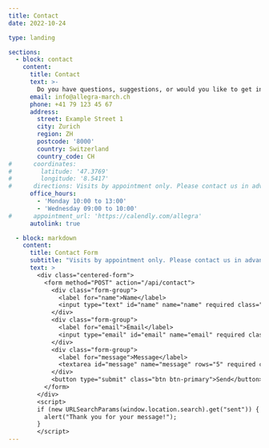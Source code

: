 ```yaml
---
title: Contact
date: 2022-10-24

type: landing

sections:
  - block: contact
    content:
      title: Contact
      text: >-
        Do you have questions, suggestions, or would you like to get involved? We look forward to hearing from you!
      email: info@allegra-march.ch
      phone: +41 79 123 45 67
      address:
        street: Example Street 1
        city: Zurich
        region: ZH
        postcode: '8000'
        country: Switzerland
        country_code: CH
#      coordinates:
#        latitude: '47.3769'
#        longitude: '8.5417'
#      directions: Visits by appointment only. Please contact us in advance.
      office_hours:
        - 'Monday 10:00 to 13:00'
        - 'Wednesday 09:00 to 10:00'
#      appointment_url: 'https://calendly.com/allegra'
      autolink: true

  - block: markdown
    content:
      title: Contact Form
      subtitle: "Visits by appointment only. Please contact us in advance."
      text: >
        <div class="centered-form">
          <form method="POST" action="/api/contact">
            <div class="form-group">
              <label for="name">Name</label>
              <input type="text" id="name" name="name" required class="form-control">
            </div>
            <div class="form-group">
              <label for="email">Email</label>
              <input type="email" id="email" name="email" required class="form-control">
            </div>
            <div class="form-group">
              <label for="message">Message</label>
              <textarea id="message" name="message" rows="5" required class="form-control"></textarea>
            </div>
            <button type="submit" class="btn btn-primary">Send</button>
          </form>
        </div>
        <script>
        if (new URLSearchParams(window.location.search).get("sent")) {
          alert("Thank you for your message!");
        }
        </script>
---
```


